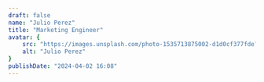 ```yaml
---
draft: false
name: "Julio Perez"
title: "Marketing Engineer"
avatar: {
    src: "https://images.unsplash.com/photo-1535713875002-d1d0cf377fde?&fit=crop&w=280",
    alt: "Julio Perez"
}
publishDate: "2024-04-02 16:08"
---
```

